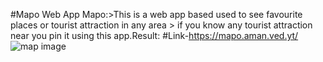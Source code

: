 #Mapo Web App 
Mapo:>This is a web app based used to see favourite places or tourist attraction in any area > if you know any tourist attraction near you pin it using this app.Result:
#Link-https://mapo.aman.ved.yt/
![map image](https://miro.medium.com/max/1200/0*ok6yuDnTx4o2PSFx.png)
